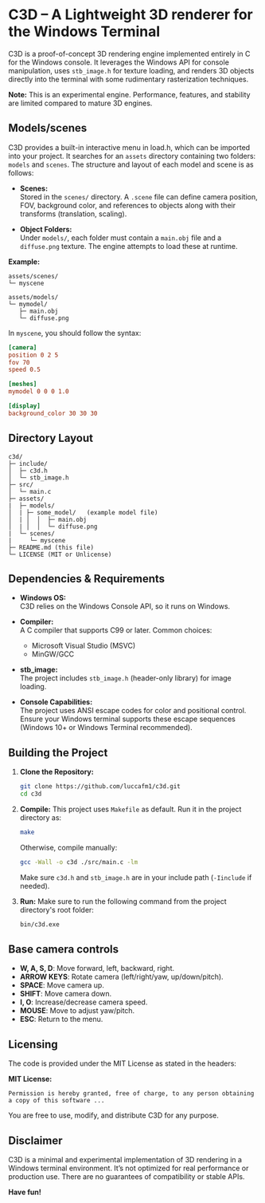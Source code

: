# C3D – A Lightweight 3D renderer for the Windows Terminal

C3D is a proof-of-concept 3D rendering engine implemented entirely in C for the Windows console. It leverages the Windows API for console manipulation, uses `stb_image.h` for texture loading, and renders 3D objects directly into the terminal with some rudimentary rasterization techniques. 

**Note:** This is an experimental engine. Performance, features, and stability are limited compared to mature 3D engines.

## Models/scenes

C3D provides a built-in interactive menu in load.h, which can be imported into your project. It searches for an `assets` directory containing two folders: `models` and `scenes`. The structure and layout of each model and scene is as follows:

- **Scenes:**  
  Stored in the `scenes/` directory. A `.scene` file can define camera position, FOV, background color, and references to objects along with their transforms (translation, scaling).
  
- **Object Folders:**  
  Under `models/`, each folder must contain a `main.obj` file and a `diffuse.png` texture. The engine attempts to load these at runtime.

**Example:**
```
assets/scenes/
└─ myscene

assets/models/
└─ mymodel/
   ├─ main.obj
   └─ diffuse.png
```

In `myscene`, you should follow the syntax:
```ini
[camera]
position 0 2 5
fov 70
speed 0.5

[meshes]
mymodel 0 0 0 1.0

[display]
background_color 30 30 30
```

## Directory Layout

```
c3d/
├─ include/
│  ├─ c3d.h
│  └─ stb_image.h
├─ src/
│  └─ main.c
├─ assets/
|  ├─ models/
│  | ├─ some_model/   (example model file)
│  | │  │  ├─ main.obj
│  | │  │  └─ diffuse.png
|  └─ scenes/
|     └─ myscene
├─ README.md (this file)
└─ LICENSE (MIT or Unlicense)
```

## Dependencies & Requirements

- **Windows OS:**  
  C3D relies on the Windows Console API, so it runs on Windows.
  
- **Compiler:**  
  A C compiler that supports C99 or later. Common choices:
  - Microsoft Visual Studio (MSVC)
  - MinGW/GCC
  
- **stb_image:**  
  The project includes `stb_image.h` (header-only library) for image loading.
  
- **Console Capabilities:**  
  The project uses ANSI escape codes for color and positional control. Ensure your Windows terminal supports these escape sequences (Windows 10+ or Windows Terminal recommended).

## Building the Project

1. **Clone the Repository:**
   ```bash
   git clone https://github.com/luccafm1/c3d.git
   cd c3d
   ```

2. **Compile:**
   This project uses `Makefile` as default. Run it in the project directory as:
   ```bash
   make
   ```
   
   Otherwise, compile manually:
   ```bash
   gcc -Wall -o c3d ./src/main.c -lm
   ```
   
   Make sure `c3d.h` and `stb_image.h` are in your include path (`-Iinclude` if needed).

3. **Run:**
   Make sure to run the following command from the project directory's root folder:
   ```bash
   bin/c3d.exe
   ```

## Base camera controls

- **W, A, S, D**: Move forward, left, backward, right.
- **ARROW KEYS**: Rotate camera (left/right/yaw, up/down/pitch).
- **SPACE**: Move camera up.
- **SHIFT**: Move camera down.
- **I, O**: Increase/decrease camera speed.
- **MOUSE**: Move to adjust yaw/pitch.
- **ESC**: Return to the menu.

## Licensing

The code is provided under the MIT License as stated in the headers:

**MIT License:**
```
Permission is hereby granted, free of charge, to any person obtaining a copy of this software ...
```

You are free to use, modify, and distribute C3D for any purpose.

## Disclaimer

C3D is a minimal and experimental implementation of 3D rendering in a Windows terminal environment. It’s not optimized for real performance or production use. There are no guarantees of compatibility or stable APIs.

**Have fun!**
